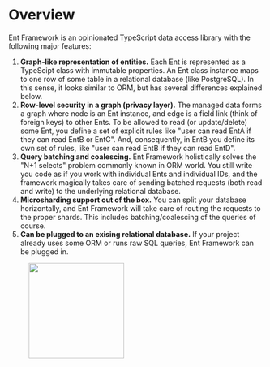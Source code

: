 # Overview

Ent Framework is an opinionated TypeScript data access library with the following major features:

1. **Graph-like representation of entities.** Each Ent is represented as a TypeScipt class with immutable properties. An Ent class instance maps to one row of some table in a relational database (like PostgreSQL). In this sense, it looks similar to ORM, but has several differences explained below.
2. **Row-level security in a graph (privacy layer).** The managed data forms a graph where node is an Ent instance, and edge is a field link (think of foreign keys) to other Ents. To be allowed to read (or update/delete) some Ent, you define a set of explicit rules like "user can read EntA if they can read EntB or EntC". And, consequently, in EntB you define its own set of rules, like "user can read EntB if they can read EntD".
3. **Query batching and coalescing.** Ent Framework holistically solves the "N+1 selects" problem commonly known in ORM world. You still write you code as if you work with individual Ents and individual IDs, and the framework magically takes care of sending batched requests (both read and write) to the underlying relational database.&#x20;
4. **Microsharding support out of the box.** You can split your database horizontally, and Ent Framework will take care of routing the requests to the proper shards. This includes batching/coalescing of the queries of course.
5. **Can be plugged to an exising relational database.** If your project already uses some ORM or runs raw SQL queries, Ent Framework can be plugged in.

<div align="left">

<figure><img src="https://github.com/clickup/ent-framework/actions/workflows/ci.yml/badge.svg?branch=main" alt="" width="188"><figcaption></figcaption></figure>

</div>
